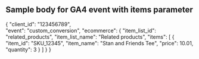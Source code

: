 ## Sample body for GA4 event with items parameter

{
  "client_id": "123456789",  
  "event": "custom_conversion",
  "ecommerce": {
    "item_list_id": "related_products",
    "item_list_name": "Related products",
    "items": [
    {
      "item_id": "SKU_12345",
      "item_name": "Stan and Friends Tee",
      "price": 10.01,
      "quantity": 3
    }
    ]
  }
}

